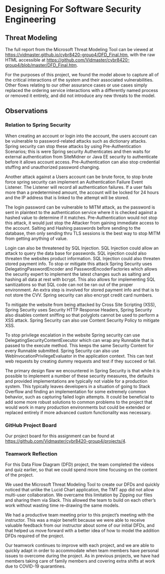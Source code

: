 # Designing For Software Security Engineering

## Threat Modeling
The full report from the Microsoft Threat Modeling Tool can be viewed at https://vidmaster.github.io/cybr8420-group4/DFD_Final.htm, with the raw HTML accessible at https://github.com/Vidmaster/cybr8420-group4/blob/master/DFD_Final.htm.

For the purposes of this project, we found the model above to capture all of the critical interactions of the system and their associated vulnerabilities. Other flows relating to our other assurance cases or use cases simply replaced the ordering service interactions with a differently named process or removed it entirely, and did not introduce any new threats to the model.

## Observations
### Relation to Spring Security
When creating an account or login into the account, the users account can be vulnerable to password-related attacks such as dictionary attacks. Spring security can stop these attacks by using Pre-Authentication Scenarios; this is were Spring security Authenticates and then waits for external authentication from SiteMidner or Java EE security to authenticate before it allows account access. Pre-Authentication can also stop credential stuffing and unauthorized password changing. 

Another attack against a Users account can be brute force, to stop brute force spring security can implement an Authentication Failure Event Listener. The Listener will record all authentication failures. If a user fails more than a predetermined amount, the account will be locked for 24 hours and the IP address that is linked to the attempt will be stored.

The login password can be vulnerable to MITM attack, as the password is sent in plaintext to the authentication service where it is checked against a hashed value to determine if it matches. Pre-Authentication would not stop this attack, it would just stop the Attacker from gaining immediate access to the account. Salting and Hashing passwords before sending to the database, then only sending thru TLS sessions is the best way to stop MITM from getting anything of value.

Login can also be threatened by SQL Injection. SQL Injection could allow an attack to query the data base for passwords. SQL injection could also threaten the websites product information. SQL Injection could also threaten stored payment info. To stop or mitigate this attack Spring Security uses DelegatingPasswordEncoder and PasswordEncoderFactories which allows the security expert to implement the latest changes such as salting and hashing all data at rest with bcrypt. This also allows for implementing SQL sanitizations so that SQL code can not be ran out of the proper environment. An extra step is involved for stored payment info and that is to not store the CVV. Spring security can also encrypt credit card numbers.    

To mitigate the website from being attacked by Cross Site Scripting (XSS), Spring Security uses Security HTTP Response Headers, Spring Security also disables content sniffing so that polyglots cannot be used to perform a XSS attack. Spring Security can also use Content Security Policy to mitigate XSS.

To stop privilege escalation in the website Spring security can use DelegatingSecurityContentExecutor which can wrap any Runnable that is passed to the execute method. This keeps the same Security Content for every Runnable submitted. Spring Security can also use WebInvocationPrivilegeEvaluator in the application context. This can test web requests by creating dummy requests and test if they succeed or fail.

The primary design flaw we encountered in Spring Security is that while it is possible to implement a number of these security measures, the defaults and provided implementations are typically not viable for a production system. This typically leaves developers in a situation of going to Stack Overflow and finding an implementation for some extremely common behavior, such as capturing failed login attempts. It could be beneficial to add some more robust solutions to common problems to the project that would work in many production environments but could be extended or replaced entirely if more advanced custom functionality was necessary.

### GitHub Project Board
Our project board for this assignment can be found at https://github.com/Vidmaster/cybr8420-group4/projects/4.

### Teamwork Reflection
For this Data Flow Diagram (DFD) project, the team completed the videos and quiz earlier, so that we could spend more time focusing on the content of the project. 

We used the Microsoft Threat Modeling Tool to create our DFDs and quickly noticed that unlike the Lucid Chart application, the TMT app did not allow multi-user collaboration.  We overcame this limitation by Zipping our files and sharing them via Slack. This allowed the team to build on each other’s work without wasting time re-drawing the same models.

We had a productive team meeting prior to this project’s meeting with the instructor. This was a major benefit because we were able to receive valuable feedback from our instructor about some of our initial DFDs, and that helped us move forward with a better idea of how to model the addition DFDs required of the project.

Our teamwork continues to improve with each project, and we are able to quickly adapt in order to accommodate when team members have personal issues to overcome during the project. As in previous projects, we have had members taking care of family members and covering extra shifts at work due to COVID-19 quarantines. 
